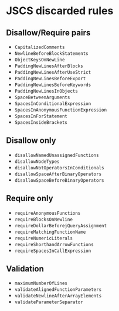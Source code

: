 # JSCS discarded rules

## Disallow/Require pairs
* `CapitalizedComments`
* `NewlineBeforeBlockStatements`
* `ObjectKeysOnNewLine`
* `PaddingNewLinesAfterBlocks`
* `PaddingNewLinesAfterUseStrict`
* `PaddingNewLinesBeforeExport`
* `PaddingNewLinesBeforeKeywords`
* `PaddingNewLinesInObjects`
* `SpaceBetweenArguments`
* `SpacesInConditionalExpression`
* `SpacesInAnonymousFunctionExpression`
* `SpacesInForStatement`
* `SpacesInsideBrackets`

## Disallow only
* `disallowNamedUnassignedFunctions`
* `disallowNodeTypes`
* `disallowNotOperatorsInConditionals`
* `disallowSpaceAfterBinaryOperators`
* `disallowSpaceBeforeBinaryOperators`

## Require only
* `requireAnonymousFunctions`
* `requireBlocksOnNewline`
* `requireDollarBeforejQueryAssignment`
* `requireMatchingFunctionName`
* `requireNumericLiterals`
* `requireShorthandArrowFunctions`
* `requireSpacesInCallExpression`

## Validation
* `maximumNumberOfLines`
* `validateAlignedFunctionParameters`
* `validateNewlineAfterArrayElements`
* `validateParameterSeparator`
